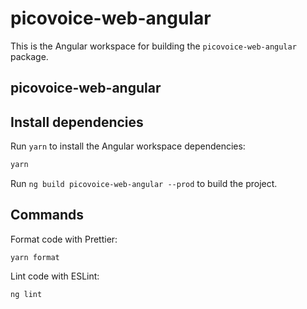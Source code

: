# picovoice-web-angular

This is the Angular workspace for building the `picovoice-web-angular` package.

## picovoice-web-angular

## Install dependencies

Run `yarn` to install the Angular workspace dependencies:

```bash 
yarn
```

Run `ng build picovoice-web-angular --prod` to build the project.

## Commands

Format code with Prettier:

`yarn format`

Lint code with ESLint:

`ng lint`